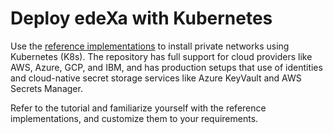 # Deploy edeXa with Kubernetes

Use the [reference implementations](https://github.com/ConsenSys/quorum-kubernetes) to install private networks using Kubernetes (K8s). The repository has full support for cloud providers like AWS, Azure, GCP, and IBM, and has production setups that use of identities and cloud-native secret storage services like Azure KeyVault and AWS Secrets Manager.

Refer to the tutorial and familiarize yourself with the reference implementations, and customize them to your requirements.
